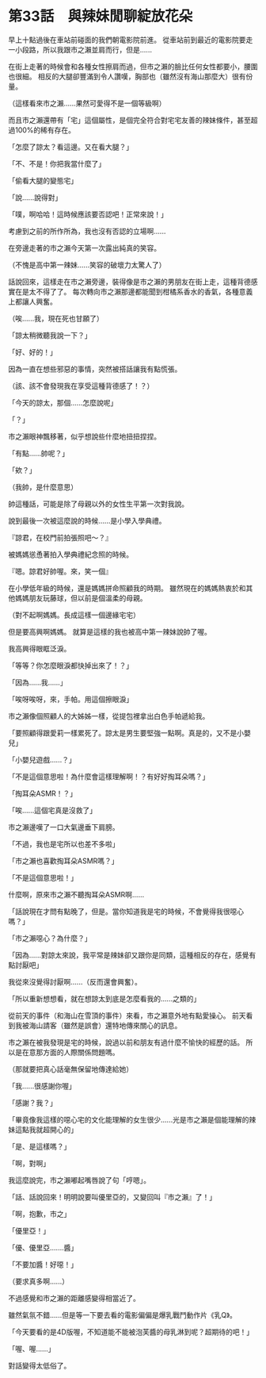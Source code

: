 # 第33話　與辣妹閒聊綻放花朵

早上十點過後在車站前碰面的我們朝電影院前進。
從車站前到最近的電影院要走一小段路，所以我跟市之瀨並肩而行，但是......

在街上走著的時候會和各種女性擦肩而過，但市之瀨的臉比任何女性都要小，腰圍也很細。
相反的大腿卻豐滿到令人讚嘆，胸部也（雖然沒有海山那麼大）很有份量。

（這樣看來市之瀨......果然可愛得不是一個等級啊）

而且市之瀨還帶有「宅」這個屬性，是個完全符合對宅宅友善的辣妹條件，甚至超過100%的稀有存在。

「怎麼了諒太？看這邊。又在看大腿？」

「不、不是！你把我當什麼了」

「偷看大腿的變態宅」

「說......說得對」

「噗，啊哈哈！這時候應該要否認吧！正常來說！」

考慮到之前的所作所為，我也沒有否認的立場啊......

在旁邊走著的市之瀨今天第一次露出純真的笑容。

（不愧是高中第一辣妹......笑容的破壞力太驚人了）

話說回來，這樣走在市之瀨旁邊，裝得像是市之瀨的男朋友在街上走，這種背德感實在是太不得了了。
每次轉向市之瀨那邊都能聞到柑橘系香水的香氣，各種意義上都讓人興奮。

（唉......我，現在死也甘願了）

「諒太稍微聽我說一下？」

「好、好的！」

因為一直在想些邪惡的事情，突然被搭話讓我有點慌張。

（該、該不會發現我在享受這種背德感了！？）

「今天的諒太，那個......怎麼說呢」

「？」

市之瀨眼神飄移著，似乎想說些什麼地扭扭捏捏。

「有點......帥呢？」

「欸？」

（我帥，是什麼意思）

帥這種話，可能是除了母親以外的女性生平第一次對我說。

說到最後一次被這麼說的時候......是小學入學典禮。

『諒君，在校門前拍張照吧～？』

被媽媽慫恿著拍入學典禮紀念照的時候。

『嗯。諒君好帥喔。來，笑一個』

在小學低年級的時候，還是媽媽拼命照顧我的時期。
雖然現在的媽媽熱衷於和其他媽媽朋友玩藤球，但以前是個溫柔的母親。

（對不起啊媽媽。長成這樣一個邊緣宅宅）

但是要高興啊媽媽。
就算是這樣的我也被高中第一辣妹說帥了喔。

我高興得眼眶泛淚。

「等等？你怎麼眼淚都快掉出來了！？」

「因為......我......」

「唉呀唉呀，來，手帕。用這個擦眼淚」

市之瀨像個照顧人的大姊姊一樣，從提包裡拿出白色手帕遞給我。

「要照顧得跟愛莉一樣累死了。諒太是男生要堅強一點啊。真是的，又不是小嬰兒」

「小嬰兒遊戲......？」

「不是這個意思啦！為什麼會這樣理解啊！？有好好掏耳朵嗎？」

「掏耳朵ASMR！？」

「唉......這個宅真是沒救了」

市之瀨邊嘆了一口大氣邊垂下肩膀。

「不過，我也是宅所以也差不多啦」

「市之瀨也喜歡掏耳朵ASMR嗎？」

「不是這個意思啦！」

什麼啊，原來市之瀨不聽掏耳朵ASMR啊......

「話說現在才問有點晚了，但是。當你知道我是宅的時候，不會覺得我很噁心嗎？」

「市之瀨噁心？為什麼？」

「因為......對諒太來說，我平常是辣妹卻又跟你是同類，這種相反的存在，感覺有點討厭吧」

我從來沒覺得討厭啊......（反而還會興奮）。

「所以重新想想看，就在想諒太到底是怎麼看我的......之類的」

從前天的事件（和海山在雪頂的事件）來看，市之瀨意外地有點愛操心。
前天看到我被海山請客（雖然是誤會）還特地傳來關心的訊息。

市之瀨在被我發現是宅的時候，說過以前和朋友有過什麼不愉快的經歷的話。
所以是在意那方面的人際關係問題嗎。

（那就要把真心話毫無保留地傳達給她）

「我......很感謝你喔」

「感謝？我？」

「畢竟像我這樣的噁心宅的文化能理解的女生很少......光是市之瀨是個能理解的辣妹這點我就超開心的」

「是、是這樣嗎？」

「啊，對啊」

我這麼說完，市之瀨嘟起嘴唇說了句「哼嗯」。

「話、話說回來！明明說要叫優里亞的，又變回叫『市之瀨』了！」

「啊，抱歉，市之」

「優里亞！」

「優、優里亞.......醬」

「不要加醬！好噁！」

（要求真多啊......）

不過感覺和市之瀨的距離感變得相當近了。

雖然氣氛不錯......但是等一下要去看的電影偏偏是爆乳戰鬥動作片《乳Q》。

「今天要看的是4D版喔，不知道能不能被泡芙醬的母乳淋到呢？超期待的吧！」

「喔、喔......」

對話變得太低俗了。